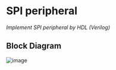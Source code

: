# SPI peripheral
_Implement SPI peripheral by HDL (Verilog)_

## Block Diagram
![image](https://github.com/atfox272/SPI_peripheral/assets/99324602/25c3b4fb-ac3b-4d43-bb45-b8e7bcfd12d0)
